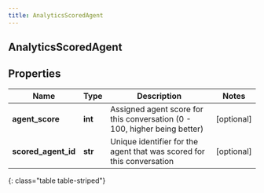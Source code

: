 ```yaml
---
title: AnalyticsScoredAgent
---
```

## AnalyticsScoredAgent

## Properties

|Name | Type | Description | Notes|
|------------ | ------------- | ------------- | -------------|
| **agent_score** | **int** | Assigned agent score for this conversation (0 - 100, higher being better) | [optional] |
| **scored_agent_id** | **str** | Unique identifier for the agent that was scored for this conversation | [optional] |
{: class="table table-striped"}


